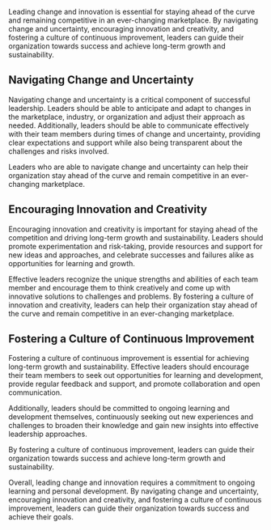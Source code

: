 
Leading change and innovation is essential for staying ahead of the curve and remaining competitive in an ever-changing marketplace. By navigating change and uncertainty, encouraging innovation and creativity, and fostering a culture of continuous improvement, leaders can guide their organization towards success and achieve long-term growth and sustainability.

Navigating Change and Uncertainty
---------------------------------

Navigating change and uncertainty is a critical component of successful leadership. Leaders should be able to anticipate and adapt to changes in the marketplace, industry, or organization and adjust their approach as needed. Additionally, leaders should be able to communicate effectively with their team members during times of change and uncertainty, providing clear expectations and support while also being transparent about the challenges and risks involved.

Leaders who are able to navigate change and uncertainty can help their organization stay ahead of the curve and remain competitive in an ever-changing marketplace.

Encouraging Innovation and Creativity
-------------------------------------

Encouraging innovation and creativity is important for staying ahead of the competition and driving long-term growth and sustainability. Leaders should promote experimentation and risk-taking, provide resources and support for new ideas and approaches, and celebrate successes and failures alike as opportunities for learning and growth.

Effective leaders recognize the unique strengths and abilities of each team member and encourage them to think creatively and come up with innovative solutions to challenges and problems. By fostering a culture of innovation and creativity, leaders can help their organization stay ahead of the curve and remain competitive in an ever-changing marketplace.

Fostering a Culture of Continuous Improvement
---------------------------------------------

Fostering a culture of continuous improvement is essential for achieving long-term growth and sustainability. Effective leaders should encourage their team members to seek out opportunities for learning and development, provide regular feedback and support, and promote collaboration and open communication.

Additionally, leaders should be committed to ongoing learning and development themselves, continuously seeking out new experiences and challenges to broaden their knowledge and gain new insights into effective leadership approaches.

By fostering a culture of continuous improvement, leaders can guide their organization towards success and achieve long-term growth and sustainability.

Overall, leading change and innovation requires a commitment to ongoing learning and personal development. By navigating change and uncertainty, encouraging innovation and creativity, and fostering a culture of continuous improvement, leaders can guide their organization towards success and achieve their goals.
